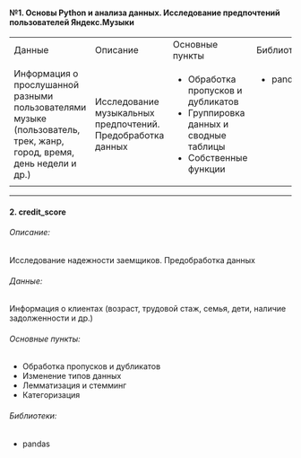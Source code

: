 #### №1. Основы Python и анализа данных. Исследование предпочтений пользователей Яндекс.Музыки


 <table width="100%" >
    <tr>
      <td > Данные </td>
      <td > Описание </td> 
      <td > Основные пункты </td> 
      <td > Библиотеки </td> 
    </tr> 
    <tr>
     <td > Информация о прослушанной разными пользователями музыке (пользователь, трек, жанр, город, время, день недели и др.) </td>
     <td > Исследование музыкальных предпочтений. Предобработка данных </td> 
     <td >
       <ul> 
         <li>Обработка пропусков и дубликатов</li> 
         <li>Группировка данных и сводные таблицы</li>
         <li>Собственные функции</li> 
       </ul> 
      </td> 
     <td valign="top">  
       <ul> 
         <li> pandas </li> 
       </ul> </td> 
    </tr> 
   </table> 

---


#### 2. credit_score

###### Описание: 
Исследование надежности заемщиков. Предобработка данных

###### Данные:
Информация о клиентах (возраст, трудовой стаж, семья, дети, наличие задолженности и др.)

###### Основные пункты:
- Обработка пропусков и дубликатов
- Изменение типов данных
- Лемматизация и стемминг
- Категоризация

###### Библиотеки:
- pandas

